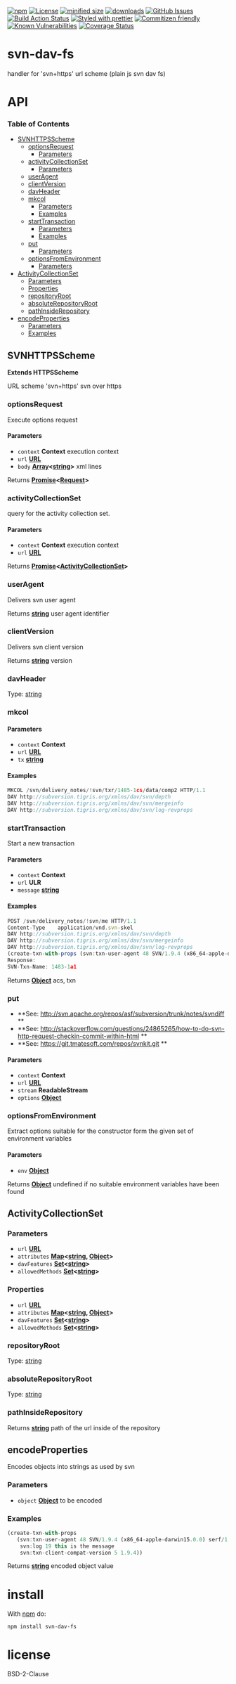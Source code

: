 [![npm](https://img.shields.io/npm/v/svn-dav-fs.svg)](https://www.npmjs.com/package/svn-dav-fs)
[![License](https://img.shields.io/badge/License-BSD%203--Clause-blue.svg)](https://opensource.org/licenses/BSD-3-Clause)
[![minified size](https://badgen.net/bundlephobia/min/svn-dav-fs)](https://bundlephobia.com/result?p=svn-dav-fs)
[![downloads](http://img.shields.io/npm/dm/svn-dav-fs.svg?style=flat-square)](https://npmjs.org/package/svn-dav-fs)
[![GitHub Issues](https://img.shields.io/github/issues/arlac77/svn-dav-fs.svg?style=flat-square)](https://github.com/arlac77/svn-dav-fs/issues)
[![Build Action Status](https://img.shields.io/endpoint.svg?url=https%3A%2F%2Factions-badge.atrox.dev%2Farlac77%2Fsvn-dav-fs%2Fbadge&style=flat)](https://actions-badge.atrox.dev/arlac77/svn-dav-fs/goto)
[![Styled with prettier](https://img.shields.io/badge/styled_with-prettier-ff69b4.svg)](https://github.com/prettier/prettier)
[![Commitizen friendly](https://img.shields.io/badge/commitizen-friendly-brightgreen.svg)](http://commitizen.github.io/cz-cli/)
[![Known Vulnerabilities](https://snyk.io/test/github/arlac77/svn-dav-fs/badge.svg)](https://snyk.io/test/github/arlac77/svn-dav-fs)
[![Coverage Status](https://coveralls.io/repos/arlac77/svn-dav-fs/badge.svg)](https://coveralls.io/github/arlac77/svn-dav-fs)

# svn-dav-fs

handler for 'svn+https' url scheme (plain js svn dav fs)

# API

<!-- Generated by documentation.js. Update this documentation by updating the source code. -->

### Table of Contents

-   [SVNHTTPSScheme](#svnhttpsscheme)
    -   [optionsRequest](#optionsrequest)
        -   [Parameters](#parameters)
    -   [activityCollectionSet](#activitycollectionset)
        -   [Parameters](#parameters-1)
    -   [userAgent](#useragent)
    -   [clientVersion](#clientversion)
    -   [davHeader](#davheader)
    -   [mkcol](#mkcol)
        -   [Parameters](#parameters-2)
        -   [Examples](#examples)
    -   [startTransaction](#starttransaction)
        -   [Parameters](#parameters-3)
        -   [Examples](#examples-1)
    -   [put](#put)
        -   [Parameters](#parameters-4)
    -   [optionsFromEnvironment](#optionsfromenvironment)
        -   [Parameters](#parameters-5)
-   [ActivityCollectionSet](#activitycollectionset-1)
    -   [Parameters](#parameters-6)
    -   [Properties](#properties)
    -   [repositoryRoot](#repositoryroot)
    -   [absoluteRepositoryRoot](#absoluterepositoryroot)
    -   [pathInsideRepository](#pathinsiderepository)
-   [encodeProperties](#encodeproperties)
    -   [Parameters](#parameters-7)
    -   [Examples](#examples-2)

## SVNHTTPSScheme

**Extends HTTPSScheme**

URL scheme 'svn+https' svn over https

### optionsRequest

Execute options request

#### Parameters

-   `context` **Context** execution context
-   `url` **[URL](https://developer.mozilla.org/docs/Web/API/URL/URL)** 
-   `body` **[Array](https://developer.mozilla.org/docs/Web/JavaScript/Reference/Global_Objects/Array)&lt;[string](https://developer.mozilla.org/docs/Web/JavaScript/Reference/Global_Objects/String)>** xml lines

Returns **[Promise](https://developer.mozilla.org/docs/Web/JavaScript/Reference/Global_Objects/Promise)&lt;[Request](https://developer.mozilla.org/Add-ons/SDK/High-Level_APIs/request)>** 

### activityCollectionSet

query for the activity collection set.

#### Parameters

-   `context` **Context** execution context
-   `url` **[URL](https://developer.mozilla.org/docs/Web/API/URL/URL)** 

Returns **[Promise](https://developer.mozilla.org/docs/Web/JavaScript/Reference/Global_Objects/Promise)&lt;[ActivityCollectionSet](#activitycollectionset)>** 

### userAgent

Delivers svn user agent

Returns **[string](https://developer.mozilla.org/docs/Web/JavaScript/Reference/Global_Objects/String)** user agent identifier

### clientVersion

Delivers svn client version

Returns **[string](https://developer.mozilla.org/docs/Web/JavaScript/Reference/Global_Objects/String)** version

### davHeader

Type: [string](https://developer.mozilla.org/docs/Web/JavaScript/Reference/Global_Objects/String)

### mkcol

<!-- skip-example -->

#### Parameters

-   `context` **Context** 
-   `url` **[URL](https://developer.mozilla.org/docs/Web/API/URL/URL)** 
-   `tx` **[string](https://developer.mozilla.org/docs/Web/JavaScript/Reference/Global_Objects/String)** 

#### Examples

```javascript
MKCOL /svn/delivery_notes/!svn/txr/1485-1cs/data/comp2 HTTP/1.1
DAV	http://subversion.tigris.org/xmlns/dav/svn/depth
DAV	http://subversion.tigris.org/xmlns/dav/svn/mergeinfo
DAV	http://subversion.tigris.org/xmlns/dav/svn/log-revprops
```

### startTransaction

<!-- skip-example -->

Start a new transaction

#### Parameters

-   `context` **Context** 
-   `url` **ULR** 
-   `message` **[string](https://developer.mozilla.org/docs/Web/JavaScript/Reference/Global_Objects/String)** 

#### Examples

```javascript
POST /svn/delivery_notes/!svn/me HTTP/1.1
Content-Type	application/vnd.svn-skel
DAV	http://subversion.tigris.org/xmlns/dav/svn/depth
DAV	http://subversion.tigris.org/xmlns/dav/svn/mergeinfo
DAV	http://subversion.tigris.org/xmlns/dav/svn/log-revprops
(create-txn-with-props (svn:txn-user-agent 48 SVN/1.9.4 (x86_64-apple-darwin15.0.0) serf/1.3.8 svn:log 19 this is the message svn:txn-client-compat-version 5 1.9.4))
Response:
SVN-Txn-Name: 1483-1a1
```

Returns **[Object](https://developer.mozilla.org/docs/Web/JavaScript/Reference/Global_Objects/Object)** acs, txn

### put

-   **See: <http://svn.apache.org/repos/asf/subversion/trunk/notes/svndiff>
    **
-   **See: <http://stackoverflow.com/questions/24865265/how-to-do-svn-http-request-checkin-commit-within-html>
    **
-   **See: <https://git.tmatesoft.com/repos/svnkit.git>
    **

#### Parameters

-   `context` **Context** 
-   `url` **[URL](https://developer.mozilla.org/docs/Web/API/URL/URL)** 
-   `stream` **ReadableStream** 
-   `options` **[Object](https://developer.mozilla.org/docs/Web/JavaScript/Reference/Global_Objects/Object)** 

### optionsFromEnvironment

Extract options suitable for the constructor
form the given set of environment variables

#### Parameters

-   `env` **[Object](https://developer.mozilla.org/docs/Web/JavaScript/Reference/Global_Objects/Object)** 

Returns **[Object](https://developer.mozilla.org/docs/Web/JavaScript/Reference/Global_Objects/Object)** undefined if no suitable environment variables have been found

## ActivityCollectionSet

### Parameters

-   `url` **[URL](https://developer.mozilla.org/docs/Web/API/URL/URL)** 
-   `attributes` **[Map](https://developer.mozilla.org/docs/Web/JavaScript/Reference/Global_Objects/Map)&lt;[string](https://developer.mozilla.org/docs/Web/JavaScript/Reference/Global_Objects/String), [Object](https://developer.mozilla.org/docs/Web/JavaScript/Reference/Global_Objects/Object)>** 
-   `davFeatures` **[Set](https://developer.mozilla.org/docs/Web/JavaScript/Reference/Global_Objects/Set)&lt;[string](https://developer.mozilla.org/docs/Web/JavaScript/Reference/Global_Objects/String)>** 
-   `allowedMethods` **[Set](https://developer.mozilla.org/docs/Web/JavaScript/Reference/Global_Objects/Set)&lt;[string](https://developer.mozilla.org/docs/Web/JavaScript/Reference/Global_Objects/String)>** 

### Properties

-   `url` **[URL](https://developer.mozilla.org/docs/Web/API/URL/URL)** 
-   `attributes` **[Map](https://developer.mozilla.org/docs/Web/JavaScript/Reference/Global_Objects/Map)&lt;[string](https://developer.mozilla.org/docs/Web/JavaScript/Reference/Global_Objects/String), [Object](https://developer.mozilla.org/docs/Web/JavaScript/Reference/Global_Objects/Object)>** 
-   `davFeatures` **[Set](https://developer.mozilla.org/docs/Web/JavaScript/Reference/Global_Objects/Set)&lt;[string](https://developer.mozilla.org/docs/Web/JavaScript/Reference/Global_Objects/String)>** 
-   `allowedMethods` **[Set](https://developer.mozilla.org/docs/Web/JavaScript/Reference/Global_Objects/Set)&lt;[string](https://developer.mozilla.org/docs/Web/JavaScript/Reference/Global_Objects/String)>** 

### repositoryRoot

Type: [string](https://developer.mozilla.org/docs/Web/JavaScript/Reference/Global_Objects/String)

### absoluteRepositoryRoot

Type: [string](https://developer.mozilla.org/docs/Web/JavaScript/Reference/Global_Objects/String)

### pathInsideRepository

Returns **[string](https://developer.mozilla.org/docs/Web/JavaScript/Reference/Global_Objects/String)** path of the url inside of the repository

## encodeProperties

<!-- skip-example -->

Encodes objects into strings as used by svn

### Parameters

-   `object` **[Object](https://developer.mozilla.org/docs/Web/JavaScript/Reference/Global_Objects/Object)** to be encoded

### Examples

```javascript
(create-txn-with-props
   (svn:txn-user-agent 48 SVN/1.9.4 (x86_64-apple-darwin15.0.0) serf/1.3.8
    svn:log 19 this is the message
    svn:txn-client-compat-version 5 1.9.4))
```

Returns **[string](https://developer.mozilla.org/docs/Web/JavaScript/Reference/Global_Objects/String)** encoded object value

# install

With [npm](http://npmjs.org) do:

```shell
npm install svn-dav-fs
```

# license

BSD-2-Clause
